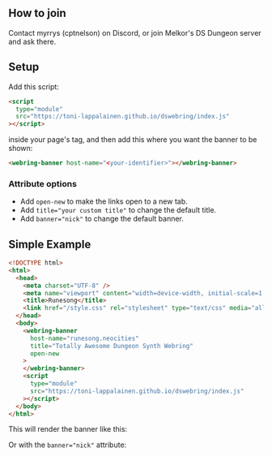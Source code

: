 ## How to join

Contact myrrys (cptnelson) on Discord, or join Melkor's DS Dungeon server and ask there.

## Setup

Add this script:

```html {.codeline}
<script
  type="module"
  src="https://toni-lappalainen.github.io/dswebring/index.js"
></script>
```

inside your page's <body> tag, and then add this where you want the banner to be shown:

```html {.codeline}
<webring-banner host-name="<your-identifier>"></webring-banner>
```

### Attribute options

- Add `open-new` to make the links open to a new tab.
- Add `title="your custom title"` to change the default title.
- Add `banner="nick"` to change the default banner.

## Simple Example

```html
<!DOCTYPE html>
<html>
  <head>
    <meta charset="UTF-8" />
    <meta name="viewport" content="width=device-width, initial-scale=1.0" />
    <title>Runesong</title>
    <link href="/style.css" rel="stylesheet" type="text/css" media="all" />
  </head>
  <body>
    <webring-banner
      host-name="runesong.neocities"
      title="Totally Awesome Dungeon Synth Webring"
      open-new
    >
    </webring-banner>
    <script
      type="module"
      src="https://toni-lappalainen.github.io/dswebring/index.js"
    ></script>
  </body>
</html>
```

This will render the banner like this:

 <body>
    <webring-banner
      host-name="runesong.neocities" title="Totally Awesome Dungeon Synth Webring" open-new>
    </webring-banner>
    <script type="module" src="https://toni-lappalainen.github.io/dswebring/index.js"></script>
  </body>

Or with the `banner="nick"` attribute:

 <body>
    <webring-banner
      host-name="runesong.neocities" title="Totally Awesome Dungeon Synth Webring" open-new banner="nick">
    </webring-banner>
    <script type="module" src="https://toni-lappalainen.github.io/dswebring/index.js"></script>
  </body>
